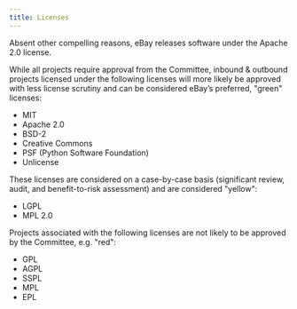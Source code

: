 ```yaml
---
title: Licenses
---
```


Absent other compelling reasons, eBay releases software under the Apache 2.0 license.

While all projects require approval from the Committee, inbound & outbound projects licensed under the following licenses will more likely be approved with less license scrutiny and can be considered eBay’s preferred, "green" licenses:
- MIT
- Apache 2.0
- BSD-2
- Creative Commons
- PSF (Python Software Foundation)
- Unlicense

These licenses are considered on a case-by-case basis (significant review, audit, and benefit-to-risk assessment) and are considered "yellow":
- LGPL
- MPL 2.0

Projects associated with the following licenses are not likely to be approved by the Committee, e.g. "red":
- GPL
- AGPL
- SSPL
- MPL
- EPL
